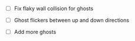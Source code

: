 - [ ] Fix flaky wall collision for ghosts
- [ ] Ghost flickers between up and down directions
- [ ] Add more ghosts

